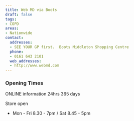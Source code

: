 ```yaml
---
title: Web MD via Boots
draft: false
tags:
- COPD
areas:
- Nationwide
contact:
  addresses:
  - SEE YOUR GP first.  Boots Middleton Shopping Centre
  phone:
  - 0161 643 2101
  web_addresses:
  - http://www.webmd.com
---
```


### Opening Times
ONLINE information 24hrs 365 days

Store open
* Mon - Fri 8.30 - 7pm / Sat 8.45 - 5pm